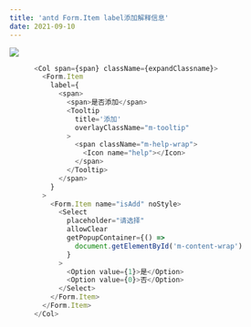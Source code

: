 ```yaml
---
title: 'antd Form.Item label添加解释信息'
date: 2021-09-10
---   
```

![](https://img-blog.csdnimg.cn/20210910102855685.png?x-oss-processimage/watermark,type_ZHJvaWRzYW5zZmFsbGJhY2s,shadow_50,text_Q1NETiBA5b6Q5ZCM5L-d,size_17,color_FFFFFF,t_70,g_se,x_16)

```javascript
      <Col span={span} className={expandClassname}>
        <Form.Item
          label={
            <span>
              <span>是否添加</span>
              <Tooltip
                title='添加'
                overlayClassName="m-tooltip"
              >
                <span className="m-help-wrap">
                  <Icon name="help"></Icon>
                </span>
              </Tooltip>
            </span>
          }
        >
          <Form.Item name="isAdd" noStyle>
            <Select
              placeholder="请选择"
              allowClear
              getPopupContainer={() =>
                document.getElementById('m-content-wrap')
              }
            >
              <Option value={1}>是</Option>
              <Option value={0}>否</Option>
            </Select>
          </Form.Item>
        </Form.Item>
      </Col>
```